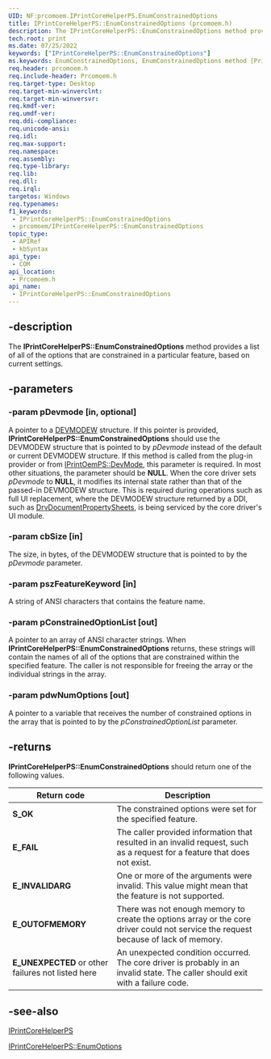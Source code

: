 ```yaml
---
UID: NF:prcomoem.IPrintCoreHelperPS.EnumConstrainedOptions
title: IPrintCoreHelperPS::EnumConstrainedOptions (prcomoem.h)
description: The IPrintCoreHelperPS::EnumConstrainedOptions method provides a list of all of the options that are constrained in a particular feature, based on current settings.
tech.root: print
ms.date: 07/25/2022
keywords: ["IPrintCoreHelperPS::EnumConstrainedOptions"]
ms.keywords: EnumConstrainedOptions, EnumConstrainedOptions method [Print Devices], EnumConstrainedOptions method [Print Devices],IPrintCoreHelperPS interface, IPrintCoreHelperPS interface [Print Devices],EnumConstrainedOptions method, IPrintCoreHelperPS.EnumConstrainedOptions, IPrintCoreHelperPS::EnumConstrainedOptions, prcomoem/IPrintCoreHelperPS::EnumConstrainedOptions, print.iprintcorehelperps_enumconstrainedoptions, print_unidrv-pscript_allplugins_28f1a9b6-ab12-4cdc-8682-b411cc920996.xml
req.header: prcomoem.h
req.include-header: Prcomoem.h
req.target-type: Desktop
req.target-min-winverclnt: 
req.target-min-winversvr: 
req.kmdf-ver: 
req.umdf-ver: 
req.ddi-compliance: 
req.unicode-ansi: 
req.idl: 
req.max-support: 
req.namespace: 
req.assembly: 
req.type-library: 
req.lib: 
req.dll: 
req.irql: 
targetos: Windows
req.typenames: 
f1_keywords:
 - IPrintCoreHelperPS::EnumConstrainedOptions
 - prcomoem/IPrintCoreHelperPS::EnumConstrainedOptions
topic_type:
 - APIRef
 - kbSyntax
api_type:
 - COM
api_location:
 - Prcomoem.h
api_name:
 - IPrintCoreHelperPS::EnumConstrainedOptions
---
```


## -description

The **IPrintCoreHelperPS::EnumConstrainedOptions** method provides a list of all of the options that are constrained in a particular feature, based on current settings.

## -parameters

### -param pDevmode [in, optional]

A pointer to a [DEVMODEW](/windows/win32/api/wingdi/ns-wingdi-devmodew) structure. If this pointer is provided, **IPrintCoreHelperPS::EnumConstrainedOptions** should use the DEVMODEW structure that is pointed to by *pDevmode* instead of the default or current DEVMODEW structure. If this method is called from the plug-in provider or from [IPrintOemPS::DevMode](/windows-hardware/drivers/ddi/prcomoem/nf-prcomoem-iprintoemps-devmode), this parameter is required. In most other situations, the parameter should be **NULL**. When the core driver sets *pDevmode* to **NULL**, it modifies its internal state rather than that of the passed-in DEVMODEW structure. This is required during operations such as full UI replacement, where the DEVMODEW structure returned by a DDI, such as [DrvDocumentPropertySheets](/windows-hardware/drivers/ddi/winddiui/nf-winddiui-drvdocumentpropertysheets), is being serviced by the core driver's UI module.

### -param cbSize [in]

The size, in bytes, of the DEVMODEW structure that is pointed to by the *pDevmode* parameter.

### -param pszFeatureKeyword [in]

A string of ANSI characters that contains the feature name.

### -param pConstrainedOptionList [out]

A pointer to an array of ANSI character strings. When **IPrintCoreHelperPS::EnumConstrainedOptions** returns, these strings will contain the names of all of the options that are constrained within the specified feature. The caller is not responsible for freeing the array or the individual strings in the array.

### -param pdwNumOptions [out]

A pointer to a variable that receives the number of constrained options in the array that is pointed to by the *pConstrainedOptionList* parameter.

## -returns

**IPrintCoreHelperPS::EnumConstrainedOptions** should return one of the following values.

| Return code | Description |
|--|--|
| **S_OK** | The constrained options were set for the specified feature. |
| **E_FAIL** | The caller provided information that resulted in an invalid request, such as a request for a feature that does not exist. |
| **E_INVALIDARG** | One or more of the arguments were invalid. This value might mean that the feature is not supported. |
| **E_OUTOFMEMORY** | There was not enough memory to create the options array or the core driver could not service the request because of lack of memory. |
| **E_UNEXPECTED** or other failures not listed here | An unexpected condition occurred. The core driver is probably in an invalid state. The caller should exit with a failure code. |

## -see-also

[IPrintCoreHelperPS](/windows-hardware/drivers/ddi/prcomoem/nn-prcomoem-iprintcorehelperps)

[IPrintCoreHelperPS::EnumOptions](/windows-hardware/drivers/ddi/prcomoem/nf-prcomoem-iprintcorehelperps-enumoptions)
